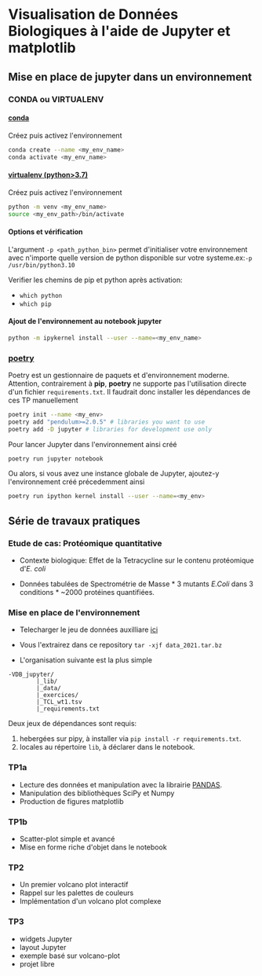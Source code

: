 # Visualisation de Données Biologiques à l'aide de Jupyter et matplotlib
## Mise en place de jupyter dans un environnement 

### CONDA ou VIRTUALENV

#### [conda](https://docs.conda.io/projects/conda/en/latest/user-guide/tasks/manage-environments.html)

Créez puis activez l'environnement

```bash
conda create --name <my_env_name>
conda activate <my_env_name>
```

#### [virtualenv (python>3.7)](https://docs.python.org/3/library/venv.html)


Créez puis activez l'environnement

```bash
python -m venv <my_env_name>
source <my_env_path>/bin/activate
```

#### Options et vérification
L'argument `-p <path_python_bin>` permet d'initialiser votre environnement avec n'importe quelle version de python disponible sur votre systeme.ex:`-p /usr/bin/python3.10`

Verifier les chemins de pip et python après activation:
* `which python`
* `which pip`

#### Ajout de l'environnement au notebook jupyter

```bash 
python -m ipykernel install --user --name=<my_env_name>
```

### [poetry](https://python-poetry.org/docs)

Poetry est un gestionnaire de paquets et d'environnement moderne. Attention, contrairement à **pip**, **poetry** ne supporte pas l'utilisation directe d'un fichier `requirements.txt`.
Il faudrait donc installer les dépendances de ces TP manuellement
```bash
poetry init --name <my_env>
poetry add "pendulum>=2.0.5" # libraries you want to use
poetry add -D jupyter # libraries for development use only
```

Pour lancer Jupyter dans l'environnement ainsi créé
```bash
poetry run jupyter notebook
````

Ou alors, si vous avez une instance globale de Jupyter, ajoutez-y l'environnement créé précedemment ainsi

```bash
poetry run ipython kernel install --user --name=<my_env>
```

## Série de travaux pratiques

### Etude de cas: Protéomique quantitative

* Contexte biologique: Effet de la Tetracycline sur le contenu protéomique d'*E. coli*

* Données tabulées de Spectrométrie de Masse
        * 3 mutants *E.Coli* dans 3 conditions
        * ~2000 protéines quantifiées.

### Mise en place de l'environnement
* Telecharger le jeu de données auxilliare [ici](https://filesender.renater.fr/?s=download&token=13923b9f-94fa-47f8-8641-34afc781cb12)

* Vous l'extrairez dans ce repository `tar -xjf data_2021.tar.bz`

* L'organisation suivante est la plus simple 
```
-VDB_jupyter/
        |_lib/
        |_data/
        |_exercices/
        |_TCL_wt1.tsv
        |_requirements.txt
```

Deux jeux de dépendances sont requis:
1. hebergées sur pipy, à installer via `pip install -r requirements.txt`.
2. locales au répertoire `lib`, à déclarer dans le notebook.

### TP1a

- Lecture des données et manipulation avec la librairie [PANDAS](https://pandas.pydata.org/).
- Manipulation des bibliothèques SciPy et Numpy
- Production de figures matplotlib

### TP1b

- Scatter-plot simple et avancé
- Mise en forme riche d'objet dans le notebook

### TP2

- Un premier volcano plot interactif
- Rappel sur les palettes de couleurs
- Implémentation d'un volcano plot complexe


### TP3
- widgets Jupyter
- layout Jupyter
- exemple basé sur volcano-plot
- projet libre


